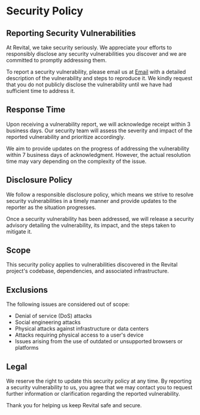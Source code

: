 # Security Policy

## Reporting Security Vulnerabilities

At Revital, we take security seriously. We appreciate your efforts to responsibly disclose any security vulnerabilities you discover and we are committed to promptly addressing them.

To report a security vulnerability, please email us at [Email](mailto:shlokchaitanya@gmail.com) with a detailed description of the vulnerability and steps to reproduce it. We kindly request that you do not publicly disclose the vulnerability until we have had sufficient time to address it.

## Response Time

Upon receiving a vulnerability report, we will acknowledge receipt within 3 business days. Our security team will assess the severity and impact of the reported vulnerability and prioritize accordingly.

We aim to provide updates on the progress of addressing the vulnerability within 7 business days of acknowledgment. However, the actual resolution time may vary depending on the complexity of the issue.

## Disclosure Policy

We follow a responsible disclosure policy, which means we strive to resolve security vulnerabilities in a timely manner and provide updates to the reporter as the situation progresses.

Once a security vulnerability has been addressed, we will release a security advisory detailing the vulnerability, its impact, and the steps taken to mitigate it.

## Scope

This security policy applies to vulnerabilities discovered in the Revital project's codebase, dependencies, and associated infrastructure.

## Exclusions

The following issues are considered out of scope:

- Denial of service (DoS) attacks
- Social engineering attacks
- Physical attacks against infrastructure or data centers
- Attacks requiring physical access to a user's device
- Issues arising from the use of outdated or unsupported browsers or platforms

## Legal

We reserve the right to update this security policy at any time. By reporting a security vulnerability to us, you agree that we may contact you to request further information or clarification regarding the reported vulnerability.

Thank you for helping us keep Revital safe and secure.
